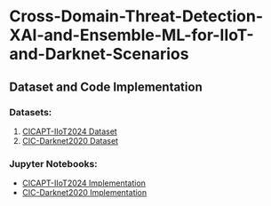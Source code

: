 # Cross-Domain-Threat-Detection-XAI-and-Ensemble-ML-for-IIoT-and-Darknet-Scenarios

## Dataset and Code Implementation

### Datasets:
1. [CICAPT-IIoT2024 Dataset](https://www.unb.ca/cic/datasets/iiot-dataset-2024.html#:~:text=CICAPT%2DIIoT2024%20dataset%20testbed&text=This%20testbed%2C%20built%20on%20the,operates%20on%20an%20Ubuntu%20host.)
2. [CIC-Darknet2020 Dataset](https://www.unb.ca/cic/datasets/darknet2020.html)

### Jupyter Notebooks:
- [CICAPT-IIoT2024 Implementation](cic_iiot_2024.ipynb)
- [CIC-Darknet2020 Implementation](CIC-Darknet2020.ipynb)

